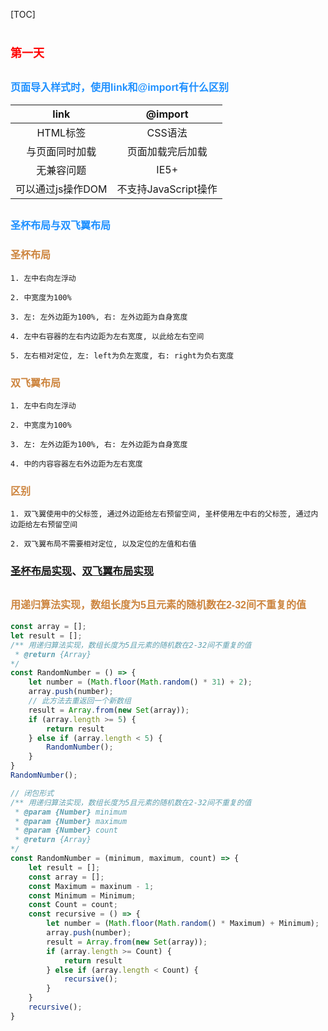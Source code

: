 [TOC]

# <font color=red size=4 face="sans-serif">第一天</font>

## <font color=dodgerblue size=3 face="sans-serif">页面导入样式时，使用link和@import有什么区别</font>

| link | @import |
| :------: | :------: |
| HTML标签 | CSS语法 |
| 与页面同时加载 | 页面加载完后加载 |
| 无兼容问题 | IE5+ |
| 可以通过js操作DOM | 不支持JavaScript操作 |

## <font color=dodgerblue size=3 face="sans-serif">圣杯布局与双飞翼布局</font>

### <font color=peru size=3 face="sans-serif">圣杯布局</font>

    1. 左中右向左浮动

    2. 中宽度为100%

    3. 左: 左外边距为100%, 右: 左外边距为自身宽度

    4. 左中右容器的左右内边距为左右宽度, 以此给左右空间

    5. 左右相对定位, 左: left为负左宽度, 右: right为负右宽度

### <font color=peru size=3 face="sans-serif">双飞翼布局</font>

    1. 左中右向左浮动

    2. 中宽度为100%

    3. 左: 左外边距为100%, 右: 左外边距为自身宽度

    4. 中的内容容器左右外边距为左右宽度

### <font color=peru size=3 face="sans-serif">区别</font>

    1. 双飞翼使用中的父标签, 通过外边距给左右预留空间, 圣杯使用左中右的父标签, 通过内边距给左右预留空间

    2. 双飞翼布局不需要相对定位, 以及定位的左值和右值

### [圣杯布局实现](./HolyGrail.html)、[双飞翼布局实现](./DoubleFlyingWing.html)

## <font color=peru size=3 face="sans-serif">用递归算法实现，数组长度为5且元素的随机数在2-32间不重复的值</font>

``` JavaScript
const array = [];
let result = [];
/** 用递归算法实现，数组长度为5且元素的随机数在2-32间不重复的值
 * @return {Array}
*/
const RandomNumber = () => {
    let number = (Math.floor(Math.random() * 31) + 2);
    array.push(number);
    // 此方法去重返回一个新数组
    result = Array.from(new Set(array));
    if (array.length >= 5) {
        return result
    } else if (array.length < 5) {
        RandomNumber();
    }
}
RandomNumber();

// 闭包形式
/** 用递归算法实现，数组长度为5且元素的随机数在2-32间不重复的值
 * @param {Number} minimum
 * @param {Number} maximum
 * @param {Number} count
 * @return {Array}
*/
const RandomNumber = (minimum, maximum, count) => {
    let result = [];
    const array = [];
    const Maximum = maxinum - 1;
    const Minimum = Minimum;
    const Count = count;
    const recursive = () => {
        let number = (Math.floor(Math.random() * Maximum) + Minimum);
        array.push(number);
        result = Array.from(new Set(array));
        if (array.length >= Count) {
            return result
        } else if (array.length < Count) {
            recursive();
        }
    }
    recursive();
}
```
